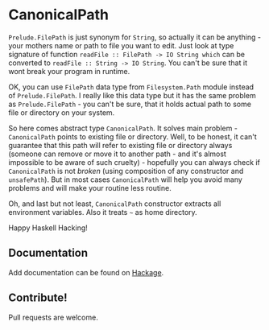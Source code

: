 # CanonicalPath

`Prelude.FilePath` is just synonym for `String`, so actually it can be anything - your mothers name or path to file you want to edit. Just look at type signature of function `readFile :: FilePath -> IO String which` can be converted to `readFile :: String -> IO String`. You can't be sure that it wont break your program in runtime.

OK, you can use `FilePath` data type from `Filesystem.Path` module instead of `Prelude.FilePath`. I really like this data type but it has the same problem as `Prelude.FilePath` - you can't be sure, that it holds actual path to some file or directory on your system.

So here comes abstract type `CanonicalPath`. It solves main problem - `CanonicalPath` points to existing file or directory. Well, to be honest, it can't guarantee that this path will refer to existing file or directory always (someone can remove or move it to another path - and it's almost impossible to be aware of such cruelty) - hopefully you can always check if `CanonicalPath` is not *broken* (using composition of any constructor and `unsafePath`). But in most cases `CanonicalPath` will help you avoid many problems and will make your routine less routine.

Oh, and last but not least, `CanonicalPath` constructor extracts all environment variables. Also it treats `~` as home directory.

Happy Haskell Hacking!

## Documentation

Add documentation can be found on [Hackage](https://hackage.haskell.org/package/system-canonicalpath).

## Contribute!

Pull requests are welcome.
